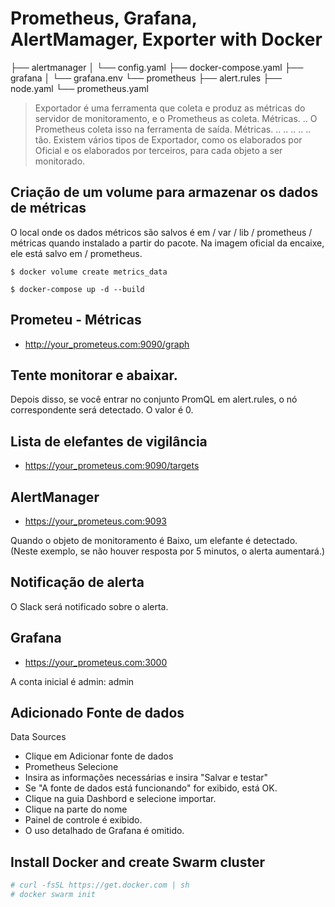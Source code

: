# Prometheus, Grafana, AlertMamager, Exporter with Docker

├── alertmanager
│   └── config.yaml
├── docker-compose.yaml
├── grafana
│   └── grafana.env
└── prometheus
    ├── alert.rules
    ├── node.yaml
    └── prometheus.yaml

> Exportador é uma ferramenta que coleta e produz as métricas do servidor de monitoramento, e o Prometheus as coleta. Métricas. .. O Prometheus coleta isso na ferramenta de saída. Métricas. .. .. .. .. .. tão.
Existem vários tipos de Exportador, como os elaborados por Oficial e os elaborados por terceiros, para cada objeto a ser monitorado.

## Criação de um volume para armazenar os dados de métricas
O local onde os dados métricos são salvos é em / var / lib / prometheus / métricas quando instalado a partir do pacote. Na imagem oficial da encaixe, ele está salvo em / prometheus.

`$ docker volume create metrics_data`

`$ docker-compose up -d --build`


## Prometeu - Métricas
- http://your_prometeus.com:9090/graph


## Tente monitorar e abaixar.

Depois disso, se você entrar no conjunto PromQL em alert.rules, o nó correspondente será detectado. O valor é 0.

## Lista de elefantes de vigilância
- https://your_prometeus.com:9090/targets

## AlertManager

- https://your_prometeus.com:9093

Quando o objeto de monitoramento é Baixo, um elefante é detectado. (Neste exemplo, se não houver resposta por 5 minutos, o alerta aumentará.)

## Notificação de alerta
O Slack será notificado sobre o alerta.


## Grafana
- https://your_prometeus.com:3000

A conta inicial é admin: admin

## Adicionado Fonte de dados
 Data Sources
- Clique em Adicionar fonte de dados
- Prometheus Selecione
- Insira as informações necessárias e insira "Salvar e testar"
- Se "A fonte de dados está funcionando" for exibido, está OK.
- Clique na guia Dashbord e selecione importar.
- Clique na parte do nome
- Painel de controle é exibido.
- O uso detalhado de Grafana é omitido.

## Install Docker and create Swarm cluster

```sh
# curl -fsSL https://get.docker.com | sh
# docker swarm init
```